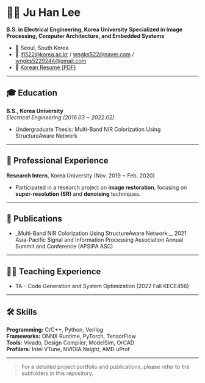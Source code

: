 # 🧑‍💻 Ju Han Lee

**B.S. in Electrical Engineering, Korea University** 
**Specialized in Image Processing, Computer Architecture, and Embedded Systems**

- 📍 Seoul, South Korea  
- 📧 jfl522@korea.ac.kr / wngks522@naver.com / wngks5229244@gmail.com  
- 📄 [Korean Resume (PDF)](./resume_ko.pdf)

---

## 🎓 Education

**B.S., Korea University**  
_Electrical Engineering (2016.03 ~ 2022.02)_  
- Undergraduate Thesis: Multi-Band NIR Colorization Using StructureAware Network

---

## 💼 Professional Experience

**Research Intern**, Korea University (Nov. 2019 ~ Feb. 2020)  
- Participated in a research project on **image restoration**, focusing on **super-resolution (SR)** and **denoising** techniques.

---

## 🧾 Publications

- _Multi-Band NIR Colorization Using StructureAware Network _, 2021 Asia-Pacific Signal and Information Processing Association Annual Summit and Conference (APSIPA ASC)

---

## 👨‍🏫 Teaching Experience

- TA – 	Code Generation and System Optimization (2022 Fall KECE456)

---

## 🛠 Skills

**Programming:** C/C++, Python, Verilog  
**Frameworks:** ONNX Runtime, PyTorch, TensorFlow  
**Tools:** Vivado, Design Compiler, ModelSim, OrCAD  
**Profilers:** Intel VTune, NVIDIA Nsight, AMD uProf  

---

> For a detailed project portfolio and publications, please refer to the subfolders in this repository.
